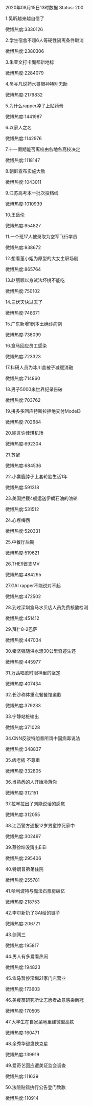 2020年08月15日13时数据
Status: 200

1.吴昕越来越自信了

微博热度:3330126

2.学生宿舍不超6人等硬性隔离条件取消

微博热度:2380306

3.朱亚文打卡魔都新地标

微博热度:2284079

4.吴亦凡说药水哥眼神特别无助

微博热度:2179832

5.为什么rapper脖子上贴药膏

微博热度:1441987

6.以家人之名

微博热度:1142976

7.十一假期能否离校由各地各高校决定

微博热度:1118147

8.朝鲜宣布实施大赦

微博热度:1043011

9.江苏高考本一批次投档线

微博热度:1010939

10.王岳伦

微博热度:954827

11.一个班17人被录取为空军飞行学员

微博热度:938672

12.想看董小姐为原型的大女主职场剧

微博热度:865764

13.赵丽颖以身试法坏桃不能吃

微博热度:750102

14.三伏天快过去了

微博热度:746671

15.广东新增1例本土确诊病例

微博热度:736099

16.盒马回应员工感染

微博热度:723323

17.科研人员为冰川盖被子减缓消融

微博热度:714860

18.男子5000米世界纪录告破

微博热度:703762

19.拼多多回应特斯拉拒绝交付Model3

微博热度:702684

20.喻言许佳琪机场

微博热度:692304

21.苏醒

微博热度:684536

22.小麋鹿脖子上套轮胎生活1年

微博热度:591318

23.美国拦截4艘运送伊朗石油的油轮

微博热度:531512

24.心疼梅西

微博热度:520331

25.中餐厅后期

微博热度:519621

26.THE9首支MV

微博热度:484295

27.GAI rapper不能说对不起

微博热度:472502

28.到过深圳盒马水贝店人员免费核酸检测

微博热度:451412

29.拜仁8-2巴萨

微博热度:447034

30.猪坚强随洪水漂30公里奇迹生还

微博热度:445977

31.万茜唱歌时眼神里的坚定

微博热度:407434

32.长沙称体重点餐餐馆道歉

微博热度:379233

33.宁静站桩输出

微博热度:371028

34.CNN反驳特朗普所谓中国病毒说法

微博热度:348837

35.痞老板 不尊重

微博热度:332805

36.当熟悉的人开始冷落你

微博热度:312151

37.拉琴拉出了刘能说话的感觉

微博热度:312055

38.江西警方通报12岁男童惨死家中

微博热度:302497

39.蔡徐坤没猜出EiEi

微博热度:295406

40.特朗普弟弟住院

微博热度:255781

41.哈利波特与魔法石票房破亿

微博热度:218753

42.李尔新扔了GAI给的链子

微博热度:206721

43.剑网三

微博热度:195817

44.男人有多爱看热闹

微博热度:194823

45.盒马暂停深圳21家门店营业

微博热度:173603

46.美疫苗研究所让志愿者故意感染新冠

微博热度:170505

47.大学生在自家菜地里建微型高铁

微博热度:160471

48.余秀华键盘侠克星

微博热度:139919

49.爱奇艺回应遭美证监会调查

微博热度:111639

50.法院贴错执行公告登门致歉

微博热度:110914

